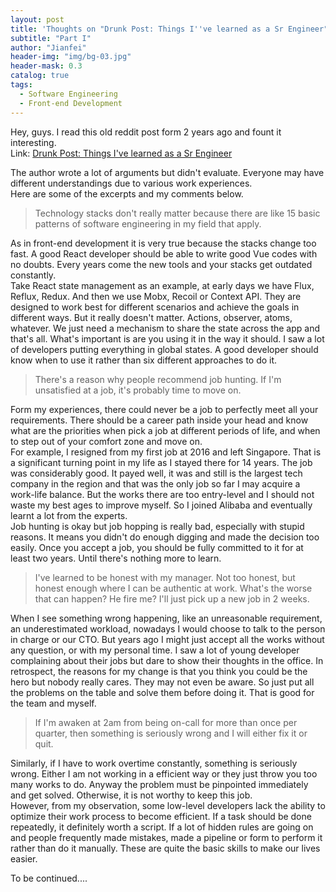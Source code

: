 ```yaml
---
layout: post
title: 'Thoughts on "Drunk Post: Things I''ve learned as a Sr Engineer"'
subtitle: "Part I"
author: "Jianfei"
header-img: "img/bg-03.jpg"
header-mask: 0.3
catalog: true
tags:
  - Software Engineering
  - Front-end Development
---
```


Hey, guys. I read this old reddit post form 2 years ago and fount it interesting. <br />
Link: [Drunk Post: Things I've learned as a Sr Engineer](https://www.reddit.com/r/ExperiencedDevs/comments/nmodyl/drunk_post_things_ive_learned_as_a_sr_engineer/)

The author wrote a lot of arguments but didn't evaluate. Everyone may have different understandings due to various work experiences. <br />
Here are some of the excerpts and my comments below.

> Technology stacks don't really matter because there are like 15 basic patterns of software engineering in my field that apply.

As in front-end development it is very true because the stacks change too fast. A good React developer should be able to write good Vue codes with no doubts. Every years come the new tools and your stacks get outdated constantly. <br />
Take React state management as an example, at early days we have Flux, Reflux, Redux. And then we use Mobx, Recoil or Context API. They are designed to work best for different scenarios and achieve the goals in different ways. But it really doesn't matter. Actions, observer, atoms, whatever. We just need a mechanism to share the state across the app and that's all. What's important is are you using it in the way it should. I saw a lot of developers putting everything in global states. A good developer should know when to use it rather than six different approaches to do it.

> There's a reason why people recommend job hunting. If I'm unsatisfied at a job, it's probably time to move on.

Form my experiences, there could never be a job to perfectly meet all your requirements. There should be a career path inside your head and know what are the priorities when pick a job at different periods of life, and when to step out of your comfort zone and move on. <br />
For example, I resigned from my first job at 2016 and left Singapore. That is a significant turning point in my life as I stayed there for 14 years. The job was considerably good. It payed well, it was and still is the largest tech company in the region and that was the only job so far I may acquire a work-life balance. But the works there are too entry-level and I should not waste my best ages to improve myself. So I joined Alibaba and eventually learnt a lot from the experts.<br />
Job hunting is okay but job hopping is really bad, especially with stupid reasons. It means you didn't do enough digging and made the decision too easily. Once you accept a job, you should be fully committed to it for at least two years. Until there's nothing more to learn.

> I've learned to be honest with my manager. Not too honest, but honest enough where I can be authentic at work. What's the worse that can happen? He fire me? I'll just pick up a new job in 2 weeks.

When I see something wrong happening, like an unreasonable requirement, an underestimated workload, nowadays I would choose to talk to the person in charge or our CTO. But years ago I might just accept all the works without any question, or with my personal time. I saw a lot of young developer complaining about their jobs but dare to show their thoughts in the office. In retrospect, the reasons for my change is that you think you could be the hero but nobody really cares. They may not even be aware. So just put all the problems on the table and solve them before doing it. That is good for the team and myself.

> If I'm awaken at 2am from being on-call for more than once per quarter, then something is seriously wrong and I will either fix it or quit.

Similarly, if I have to work overtime constantly, something is seriously wrong. Either I am not working in a efficient way or they just throw you too many works to do. Anyway the problem must be pinpointed immediately and get solved. Otherwise, it is not worthy to keep this job. <br /> However, from my observation, some low-level developers lack the ability to optimize their work process to become efficient. If a task should be done repeatedly, it definitely worth a script. If a lot of hidden rules are going on and people frequently made mistakes, made a pipeline or form to perform it rather than do it manually. These are quite the basic skills to make our lives easier.

To be continued....
